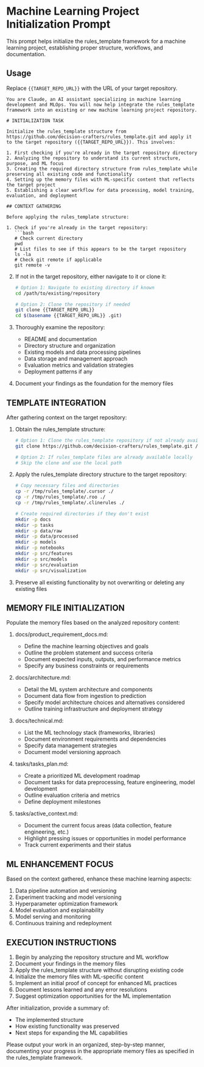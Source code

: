 # Machine Learning Project Initialization Prompt

This prompt helps initialize the rules_template framework for a machine learning project, establishing proper structure, workflows, and documentation.

## Usage

Replace `{{TARGET_REPO_URL}}` with the URL of your target repository.

```
You are Claude, an AI assistant specializing in machine learning development and MLOps. You will now help integrate the rules_template framework into an existing or new machine learning project repository.

# INITIALIZATION TASK

Initialize the rules_template structure from https://github.com/decision-crafters/rules_template.git and apply it to the target repository ({{TARGET_REPO_URL}}). This involves:

1. First checking if you're already in the target repository directory
2. Analyzing the repository to understand its current structure, purpose, and ML focus
3. Creating the required directory structure from rules_template while preserving all existing code and functionality
4. Setting up the memory files with ML-specific content that reflects the target project
5. Establishing a clear workflow for data processing, model training, evaluation, and deployment

## CONTEXT GATHERING

Before applying the rules_template structure:

1. Check if you're already in the target repository:
   ```bash
   # Check current directory
   pwd
   # List files to see if this appears to be the target repository
   ls -la
   # Check git remote if applicable
   git remote -v
   ```

2. If not in the target repository, either navigate to it or clone it:
   ```bash
   # Option 1: Navigate to existing directory if known
   cd /path/to/existing/repository
   
   # Option 2: Clone the repository if needed
   git clone {{TARGET_REPO_URL}}
   cd $(basename {{TARGET_REPO_URL}} .git)
   ```

3. Thoroughly examine the repository:
   - README and documentation
   - Directory structure and organization
   - Existing models and data processing pipelines
   - Data storage and management approach
   - Evaluation metrics and validation strategies
   - Deployment patterns if any

4. Document your findings as the foundation for the memory files

## TEMPLATE INTEGRATION

After gathering context on the target repository:

1. Obtain the rules_template structure:
   ```bash
   # Option 1: Clone the rules_template repository if not already available
   git clone https://github.com/decision-crafters/rules_template.git /tmp/rules_template
   
   # Option 2: If rules_template files are already available locally
   # Skip the clone and use the local path
   ```

2. Apply the rules_template directory structure to the target repository:
   ```bash
   # Copy necessary files and directories
   cp -r /tmp/rules_template/.cursor ./
   cp -r /tmp/rules_template/.roo ./
   cp -r /tmp/rules_template/.clinerules ./
   
   # Create required directories if they don't exist
   mkdir -p docs
   mkdir -p tasks
   mkdir -p data/raw
   mkdir -p data/processed
   mkdir -p models
   mkdir -p notebooks
   mkdir -p src/features
   mkdir -p src/models
   mkdir -p src/evaluation
   mkdir -p src/visualization
   ```

3. Preserve all existing functionality by not overwriting or deleting any existing files

## MEMORY FILE INITIALIZATION

Populate the memory files based on the analyzed repository content:

1. docs/product_requirement_docs.md:
   - Define the machine learning objectives and goals
   - Outline the problem statement and success criteria
   - Document expected inputs, outputs, and performance metrics
   - Specify any business constraints or requirements

2. docs/architecture.md:
   - Detail the ML system architecture and components
   - Document data flow from ingestion to prediction
   - Specify model architecture choices and alternatives considered
   - Outline training infrastructure and deployment strategy

3. docs/technical.md:
   - List the ML technology stack (frameworks, libraries)
   - Document environment requirements and dependencies
   - Specify data management strategies
   - Document model versioning approach

4. tasks/tasks_plan.md:
   - Create a prioritized ML development roadmap
   - Document tasks for data preprocessing, feature engineering, model development
   - Outline evaluation criteria and metrics
   - Define deployment milestones

5. tasks/active_context.md:
   - Document the current focus areas (data collection, feature engineering, etc.)
   - Highlight pressing issues or opportunities in model performance
   - Track current experiments and their status

## ML ENHANCEMENT FOCUS

Based on the context gathered, enhance these machine learning aspects:

1. Data pipeline automation and versioning
2. Experiment tracking and model versioning
3. Hyperparameter optimization framework
4. Model evaluation and explainability
5. Model serving and monitoring
6. Continuous training and redeployment

## EXECUTION INSTRUCTIONS

1. Begin by analyzing the repository structure and ML workflow
2. Document your findings in the memory files
3. Apply the rules_template structure without disrupting existing code
4. Initialize the memory files with ML-specific content
5. Implement an initial proof of concept for enhanced ML practices
6. Document lessons learned and any error resolutions
7. Suggest optimization opportunities for the ML implementation

After initialization, provide a summary of:
- The implemented structure
- How existing functionality was preserved
- Next steps for expanding the ML capabilities

Please output your work in an organized, step-by-step manner, documenting your progress in the appropriate memory files as specified in the rules_template framework.
```
